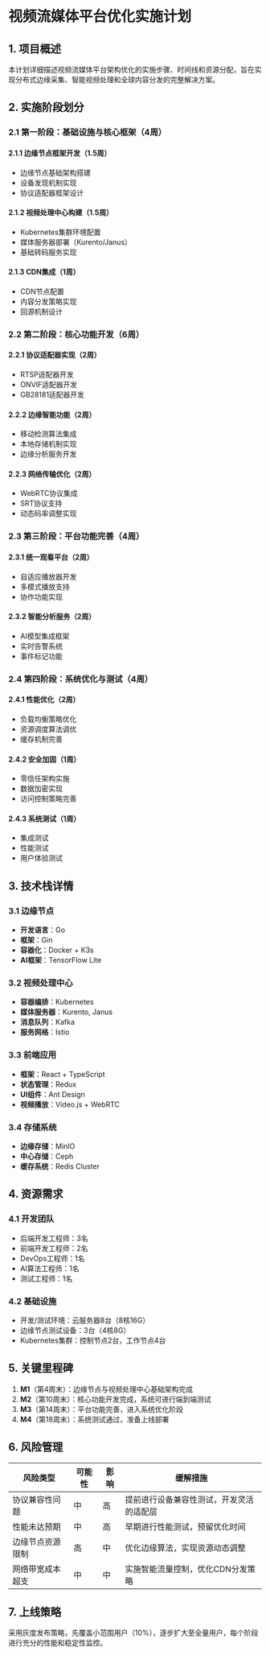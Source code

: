 # 视频流媒体平台优化实施计划

## 1. 项目概述

本计划详细描述视频流媒体平台架构优化的实施步骤、时间线和资源分配，旨在实现分布式边缘采集、智能视频处理和全球内容分发的完整解决方案。

## 2. 实施阶段划分

### 2.1 第一阶段：基础设施与核心框架（4周）

#### 2.1.1 边缘节点框架开发（1.5周）
- 边缘节点基础架构搭建
- 设备发现机制实现
- 协议适配器框架设计

#### 2.1.2 视频处理中心构建（1.5周）
- Kubernetes集群环境配置
- 媒体服务器部署（Kurento/Janus）
- 基础转码服务实现

#### 2.1.3 CDN集成（1周）
- CDN节点配置
- 内容分发策略实现
- 回源机制设计

### 2.2 第二阶段：核心功能开发（6周）

#### 2.2.1 协议适配器实现（2周）
- RTSP适配器开发
- ONVIF适配器开发
- GB28181适配器开发

#### 2.2.2 边缘智能功能（2周）
- 移动检测算法集成
- 本地存储机制实现
- 边缘分析服务开发

#### 2.2.3 网络传输优化（2周）
- WebRTC协议集成
- SRT协议支持
- 动态码率调整实现

### 2.3 第三阶段：平台功能完善（4周）

#### 2.3.1 统一观看平台（2周）
- 自适应播放器开发
- 多模式播放支持
- 协作功能实现

#### 2.3.2 智能分析服务（2周）
- AI模型集成框架
- 实时告警系统
- 事件标记功能

### 2.4 第四阶段：系统优化与测试（4周）

#### 2.4.1 性能优化（2周）
- 负载均衡策略优化
- 资源调度算法调优
- 缓存机制完善

#### 2.4.2 安全加固（1周）
- 零信任架构实施
- 数据加密实现
- 访问控制策略完善

#### 2.4.3 系统测试（1周）
- 集成测试
- 性能测试
- 用户体验测试

## 3. 技术栈详情

### 3.1 边缘节点
- **开发语言**：Go
- **框架**：Gin
- **容器化**：Docker + K3s
- **AI框架**：TensorFlow Lite

### 3.2 视频处理中心
- **容器编排**：Kubernetes
- **媒体服务器**：Kurento, Janus
- **消息队列**：Kafka
- **服务网格**：Istio

### 3.3 前端应用
- **框架**：React + TypeScript
- **状态管理**：Redux
- **UI组件**：Ant Design
- **视频播放**：Video.js + WebRTC

### 3.4 存储系统
- **边缘存储**：MinIO
- **中心存储**：Ceph
- **缓存系统**：Redis Cluster

## 4. 资源需求

### 4.1 开发团队
- 后端开发工程师：3名
- 前端开发工程师：2名
- DevOps工程师：1名
- AI算法工程师：1名
- 测试工程师：1名

### 4.2 基础设施
- 开发/测试环境：云服务器8台（8核16G）
- 边缘节点测试设备：3台（4核8G）
- Kubernetes集群：控制节点2台，工作节点4台

## 5. 关键里程碑

1. **M1**（第4周末）：边缘节点与视频处理中心基础架构完成
2. **M2**（第10周末）：核心功能开发完成，系统可进行端到端测试
3. **M3**（第14周末）：平台功能完善，进入系统优化阶段
4. **M4**（第18周末）：系统测试通过，准备上线部署

## 6. 风险管理

| 风险类型 | 可能性 | 影响 | 缓解措施 |
|---------|-------|------|---------|
| 协议兼容性问题 | 中 | 高 | 提前进行设备兼容性测试，开发灵活的适配层 |
| 性能未达预期 | 中 | 高 | 早期进行性能测试，预留优化时间 |
| 边缘节点资源限制 | 高 | 中 | 优化边缘算法，实现资源动态调整 |
| 网络带宽成本超支 | 中 | 中 | 实施智能流量控制，优化CDN分发策略 |

## 7. 上线策略

采用灰度发布策略，先覆盖小范围用户（10%），逐步扩大至全量用户，每个阶段进行充分的性能和稳定性监控。